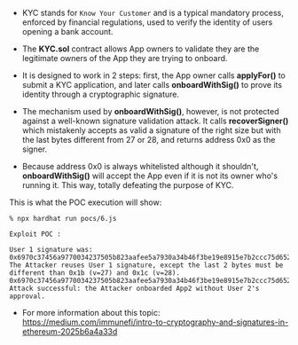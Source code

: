 * KYC stands for `Know Your Customer` and is a typical mandatory process, enforced by financial regulations, used to verify the identity of users opening a bank account.

* The **KYC.sol** contract allows App owners to validate they are the legitimate owners of the App they are trying to onboard.

* It is designed to work in 2 steps: first, the App owner calls **applyFor()** to submit a KYC application, and later calls **onboardWithSig()** to prove its identity through a cryptographic signature.

* The mechanism used by **onboardWithSig()**, however, is not protected against a well-known signature validation attack. It calls **recoverSigner()** which mistakenly accepts as valid a signature of the right size but with the last bytes different from 27 or 28, and returns address 0x0 as the signer.

* Because address 0x0 is always whitelisted although it shouldn't, **onboardWithSig()** will accept the App even if it is not its owner who's running it. This way, totally defeating the purpose of KYC.

This is what the POC execution will show:

```
% npx hardhat run pocs/6.js

Exploit POC : 

User 1 signature was: 
0x6970c37456a9770034237505b823aafee5a7930a34b46f3be19e8915e7b2ccc75d652d4cebf7502a7b0ac562cd78afef63b3f4d72027fc4463245aa81adfeda11b
The Attacker reuses User 1 signature, except the last 2 bytes must be different than 0x1b (v=27) and 0x1c (v=28).
0x6970c37456a9770034237505b823aafee5a7930a34b46f3be19e8915e7b2ccc75d652d4cebf7502a7b0ac562cd78afef63b3f4d72027fc4463245aa81adfeda1ff
Attack successful: the Attacker onboarded App2 without User 2's approval.
```

* For more information about this topic: https://medium.com/immunefi/intro-to-cryptography-and-signatures-in-ethereum-2025b6a4a33d

